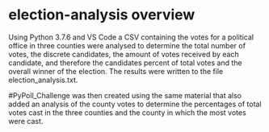 # election-analysis overview
Using Python 3.7.6 and VS Code a CSV containing the votes for a political office in three counties were analysed to determine the total number of votes, the discrete candidates, the amount of votes received by each candidate, and therefore the candidates percent of total votes and the overall winner of the election.  The results were written to the file election_analysis.txt.  

#PyPoll_Challenge was then created using the same material that also added an analysis of the county votes to determine the percentages of total votes cast in the three counties and the county in which the most votes were cast.  
